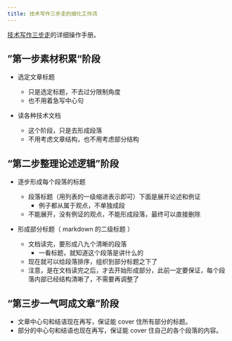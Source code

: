```yaml
---
title: 技术写作三步走的细化工作流
---
```


[技术写作三步走](three-steps)的详细操作手册。

## ”第一步素材积累“阶段

- 选定文章标题
  - 只是选定标题，不去过分限制角度
  - 也不用着急写中心句

- 读各种技术文档
  - 这个阶段，只是去形成段落
  - 不用考虑文章结构，也不用考虑部分结构

## “第二步整理论述逻辑”阶段

- 逐步形成每个段落的标题
  - 段落标题（用列表的一级缩进表示即可）下面是展开论述和例证
    - 例子都从属于观点，不单独成段
  - 不能展开，没有例证的观点，不能形成段落，最终可以直接删除

- 形成部分标题（ markdown 的二级标题 ）
  - 文档读完，要形成八九个清晰的段落
    - 一看标题，就知道这个段落是讲什么的
  - 现在就可以给段落排序，组织到部分标题之下了
  - 注意，是在文档读完之后，才去开始形成部分，此前一定要保证，每个段落内部已经结构清晰了，不需要再调整了

## “第三步一气呵成文章”阶段

  - 文章中心句和结语现在再写，保证能 cover 住所有部分的标题。
  - 部分的中心句和结语也现在再写，保证能 cover 住自己的各个段落的内容。
